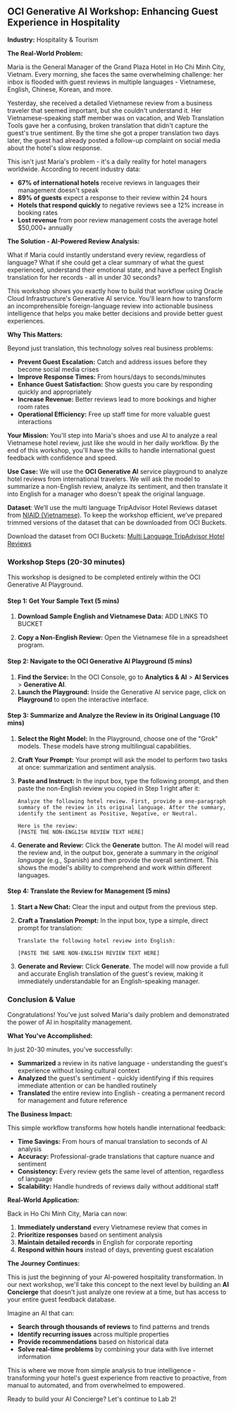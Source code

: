 ## **OCI Generative AI Workshop: Enhancing Guest Experience in Hospitality**

**Industry:** Hospitality & Tourism

**The Real-World Problem:**

Maria is the General Manager of the Grand Plaza Hotel in Ho Chi Minh City, Vietnam. Every morning, she faces the same overwhelming challenge: her inbox is flooded with guest reviews in multiple languages - Vietnamese, English, Chinese, Korean, and more.

Yesterday, she received a detailed Vietnamese review from a business traveler that seemed important, but she couldn't understand it. Her Vietnamese-speaking staff member was on vacation, and Web Translation Tools gave her a confusing, broken translation that didn't capture the guest's true sentiment. By the time she got a proper translation two days later, the guest had already posted a follow-up complaint on social media about the hotel's slow response.

This isn't just Maria's problem - it's a daily reality for hotel managers worldwide. According to recent industry data:

- **67% of international hotels** receive reviews in languages their management doesn't speak
- **89% of guests** expect a response to their review within 24 hours
- **Hotels that respond quickly** to negative reviews see a 12% increase in booking rates
- **Lost revenue** from poor review management costs the average hotel $50,000+ annually

**The Solution - AI-Powered Review Analysis:**

What if Maria could instantly understand every review, regardless of language? What if she could get a clear summary of what the guest experienced, understand their emotional state, and have a perfect English translation for her records - all in under 30 seconds?

This workshop shows you exactly how to build that workflow using Oracle Cloud Infrastructure's Generative AI service. You'll learn how to transform an incomprehensible foreign-language review into actionable business intelligence that helps you make better decisions and provide better guest experiences.

**Why This Matters:**

Beyond just translation, this technology solves real business problems:

- **Prevent Guest Escalation:** Catch and address issues before they become social media crises
- **Improve Response Times:** From hours/days to seconds/minutes
- **Enhance Guest Satisfaction:** Show guests you care by responding quickly and appropriately
- **Increase Revenue:** Better reviews lead to more bookings and higher room rates
- **Operational Efficiency:** Free up staff time for more valuable guest interactions

**Your Mission:** You'll step into Maria's shoes and use AI to analyze a real Vietnamese hotel review, just like she would in her daily workflow. By the end of this workshop, you'll have the skills to handle international guest feedback with confidence and speed.

**Use Case:** We will use the **OCI Generative AI** service playground to analyze hotel reviews from international travelers. We will ask the model to summarize a non-English review, analyze its sentiment, and then translate it into English for a manager who doesn't speak the original language.

**Dataset**: We’ll use the multi language TripAdvisor Hotel Reviews dataset from [NIAID (Vietnamese)]((https://data.niaid.nih.gov/resources?id=zenodo_7967493)). To keep the workshop efficient, we’ve prepared trimmed versions of the dataset that can be downloaded from OCI Buckets.

Download the dataset from OCI Buckets: [Multi Language TripAdvisor Hotel Reviews](#)

### **Workshop Steps (20-30 minutes)**

This workshop is designed to be completed entirely within the OCI Generative AI Playground.

#### **Step 1: Get Your Sample Text (5 mins)**

1. **Download Sample English and Vietnamese Data:**
ADD LINKS TO BUCKET

2. **Copy a Non-English Review:** Open the Vietnamese file in a spreadsheet program.

#### **Step 2: Navigate to the OCI Generative AI Playground (5 mins)**

1. **Find the Service:** In the OCI Console, go to **Analytics & AI** \> **AI Services** \> **Generative AI**.  
2. **Launch the Playground:** Inside the Generative AI service page, click on **Playground** to open the interactive interface.

#### **Step 3: Summarize and Analyze the Review in its Original Language (10 mins)**

1. **Select the Right Model:** In the Playground, choose one of the "Grok" models. These models have strong multilingual capabilities.  
2. **Craft Your Prompt:** Your prompt will ask the model to perform two tasks at once: summarization and sentiment analysis.  
3. **Paste and Instruct:** In the input box, type the following prompt, and then paste the non-English review you copied in Step 1 right after it:

   ```
   Analyze the following hotel review. First, provide a one-paragraph summary of the review in its original language. After the summary, identify the sentiment as Positive, Negative, or Neutral.

   Here is the review:  
   [PASTE THE NON-ENGLISH REVIEW TEXT HERE]
   ```

5. **Generate and Review:** Click the **Generate** button. The AI model will read the review and, in the output box, generate a summary in the *original language* (e.g., Spanish) and then provide the overall sentiment. This shows the model's ability to comprehend and work within different languages.

#### **Step 4: Translate the Review for Management (5 mins)**

1. **Start a New Chat:** Clear the input and output from the previous step.  
2. **Craft a Translation Prompt:** In the input box, type a simple, direct prompt for translation:

   ```
   Translate the following hotel review into English:

   [PASTE THE SAME NON-ENGLISH REVIEW TEXT HERE]
   ```

4. **Generate and Review:** Click **Generate**. The model will now provide a full and accurate English translation of the guest's review, making it immediately understandable for an English-speaking manager.

### **Conclusion & Value**

Congratulations! You've just solved Maria's daily problem and demonstrated the power of AI in hospitality management.

**What You've Accomplished:**

In just 20-30 minutes, you've successfully:

- **Summarized** a review in its native language - understanding the guest's experience without losing cultural context
- **Analyzed** the guest's sentiment - quickly identifying if this requires immediate attention or can be handled routinely  
- **Translated** the entire review into English - creating a permanent record for management and future reference

**The Business Impact:**

This simple workflow transforms how hotels handle international feedback:

- **Time Savings:** From hours of manual translation to seconds of AI analysis
- **Accuracy:** Professional-grade translations that capture nuance and sentiment
- **Consistency:** Every review gets the same level of attention, regardless of language
- **Scalability:** Handle hundreds of reviews daily without additional staff

**Real-World Application:**

Back in Ho Chi Minh City, Maria can now:

1. **Immediately understand** every Vietnamese review that comes in
2. **Prioritize responses** based on sentiment analysis
3. **Maintain detailed records** in English for corporate reporting
4. **Respond within hours** instead of days, preventing guest escalation

**The Journey Continues:**

This is just the beginning of your AI-powered hospitality transformation. In our next workshop, we'll take this concept to the next level by building an **AI Concierge** that doesn't just analyze one review at a time, but has access to your entire guest feedback database.

Imagine an AI that can:

- **Search through thousands of reviews** to find patterns and trends
- **Identify recurring issues** across multiple properties
- **Provide recommendations** based on historical data
- **Solve real-time problems** by combining your data with live internet information

This is where we move from simple analysis to true intelligence - transforming your hotel's guest experience from reactive to proactive, from manual to automated, and from overwhelmed to empowered.

Ready to build your AI Concierge? Let's continue to Lab 2!
